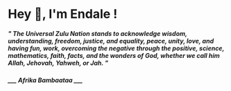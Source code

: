 <h1 title="head"> Hey 👋, I'm Endale !</h1>

**<h5><i>" The Universal Zulu Nation stands to acknowledge wisdom, understanding, freedom, justice, and equality, peace, unity, love, and having fun, work, overcoming the negative through the positive, science, mathematics, faith, facts, and the wonders of God, whether we call him Allah, Jehovah, Yahweh, or Jah. "</i></h5>**

*<b>___ Afrika Bambaataa ___</b>*
